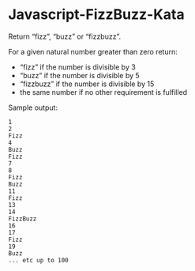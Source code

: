 Javascript-FizzBuzz-Kata
========================

Return “fizz”, “buzz” or “fizzbuzz”.

For a given natural number greater than zero return:
- “fizz” if the number is divisible by 3
- “buzz” if the number is divisible by 5
- “fizzbuzz” if the number is divisible by 15
- the same number if no other requirement is fulfilled


Sample output:
```
1
2
Fizz
4
Buzz
Fizz
7
8
Fizz
Buzz
11
Fizz
13
14
FizzBuzz
16
17
Fizz
19
Buzz
... etc up to 100
```